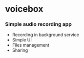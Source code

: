 voicebox
========

### Simple audio recording app

* Recording in background service
* Simple UI
* Files management 
* Sharing
